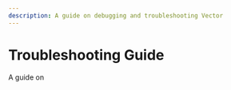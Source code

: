 ```yaml
---
description: A guide on debugging and troubleshooting Vector
---
```


# Troubleshooting Guide

A guide on

